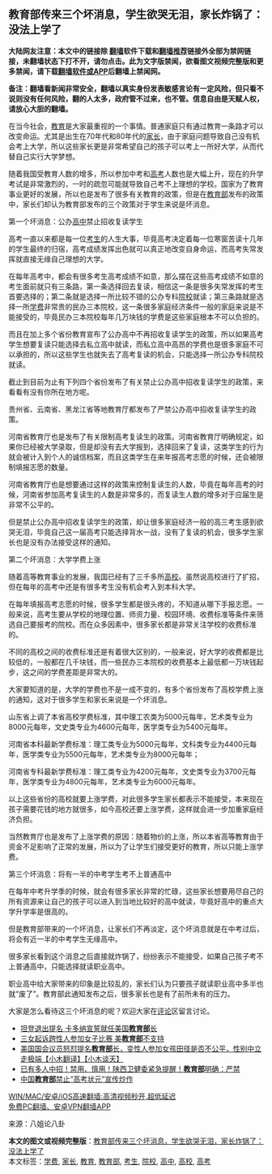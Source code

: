  <h2>教育部传来三个坏消息，学生欲哭无泪，家长炸锅了：没法上学了</h2> <p class="notice"><b>大陆网友注意：本文中的链接除 <a href="https://github.com/bannedbook/fanqiang" >翻墙</a>软件下载和<a href="https://github.com/killgcd/justmysocks/blob/master/README.md">翻墙推荐</a>链接外全部为禁网链接，未翻墙状态下打不开，请勿点击。此为文字版禁闻，欲看图文视频完整版和更多禁闻，请下载<a href="https://github.com/bannedbook/fanqiang">翻墙软件或APP</a>后翻墙上禁闻网。</p><p>备注：翻墙看新闻非常安全，翻墙以真实身份发表敏感言论有一定风险，但只看不说则没有任何风险，翻的人太多，政府管不过来，也不管。信息自由是天赋人权，请放心大胆的翻墙。</b></p>  <div class="entry"> <p>在当今社会，<a href="https://www.bannedbook.org/bnews/tag/%e6%95%99%e8%82%b2/" class="st_tag internal_tag" rel="tag" title="标签 教育 下的日志">教育</a>是大家最重视的一个事情。普通家庭只有通过教育一条路才可以改变命运。尤其是出生在70年代和80年代的<a href="https://www.bannedbook.org/bnews/tag/%E5%AE%B6%E9%95%BF/" class="st_tag internal_tag" rel="tag" title="标签 家长 下的日志">家长</a>，由于家庭问题导致自己没有机会考上大学，所以这些家长更是非常希望自己的孩子可以考上一所好大学，从而代替自己实行大学梦想。</p> <p>随着我国受教育人数的增多，所以参加中考和<a href="https://www.bannedbook.org/bnews/tag/%e9%ab%98%e8%80%83/" class="st_tag internal_tag" rel="tag" title="标签 高考 下的日志">高考</a>人数也是大幅上升，现在的升学考试是非常激烈的，一时的疏忽可能就导致自己考不上理想的学校。国家为了教育事业更好的发展，所以也是发布了很多有关教育的政策，但是在<a href="https://www.bannedbook.org/bnews/tag/%E6%95%99%E8%82%B2%E9%83%A8/" class="st_tag internal_tag" rel="tag" title="标签 教育部 下的日志">教育部</a>发布的政策中，家长们却认为教育部发布的三个政策对于学生来说是坏消息。</p> <p>第一个坏消息：公办<a href="https://www.bannedbook.org/bnews/tag/%E9%AB%98%E4%B8%AD/" class="st_tag internal_tag" rel="tag" title="标签 高中 下的日志">高中</a>禁止招收复读学生</p> <p>高考一直以来都是每一位<a href="https://www.bannedbook.org/bnews/tag/%e8%80%83%e7%94%9f/" class="st_tag internal_tag" rel="tag" title="标签 考生 下的日志">考生</a>的人生大事，毕竟高考决定着每一位寒窗苦读十几年的学生最终的归宿，高考成绩发挥出色就可以真正地改变自身命运，而高考失常发挥就直接无缘自己理想的大学。</p> <p>在每年高考中，都会有很多考生高考成绩不如意，那么摆在这些高考成绩不如意的考生面前就只有三条路，第一条选择回去复读，相信这一条是很多失常发挥的考生首要选择的；第二条就是选择一所比较不错的公办专科<a href="https://www.bannedbook.org/bnews/tag/%E9%99%A2%E6%A0%A1/" class="st_tag internal_tag" rel="tag" title="标签 院校 下的日志">院校</a>就读；第三条路就是选择一所<a href="https://www.bannedbook.org/bnews/tag/%E5%AD%A6%E8%B4%B9/" class="st_tag internal_tag" rel="tag" title="标签 学费 下的日志">学费</a>非常贵的民办三本院校，这一条很多家庭经济条件一般的家庭来说是不能接受的，毕竟民办三本院校每年几万块钱的学费是这些家庭根本不可以负担的。</p> <p>而且在加上多个省份教育宣布了公办高中不再招收复读学生的政策，所以如果高考学生想要复读只能选择去私立高中就读，而私立高中高昂的学费也是很多家庭不可以承担的，所以这些学生也就失去了高考复读的机会，只能选择一所公办专科院校就读。</p> <p>截止到目前为止有下列四个省份发布了有关禁止公办高中招收复读学生的政策，来看看有没有你所在地方呢。</p>  <p>贵州省、云南省、黑龙江省等地教育厅都发布了严禁公办高中招收复读学生的政策。</p> <p>河南省教育厅也是发布了有关限制高考复读生的政策。河南省教育厅明确规定，如果你已经被大学录取，但是却没有去大学报到，选择回来了复读，这类学生的行为就会被计入到个人的诚信档案，而且这类学生在来年报高考志愿的时候，还会被限制填报志愿的数量。</p> <p>河南省教育厅也是想要通过这样的政策来控制复读生的人数，毕竟在每年高考的时候，河南省参加高考复读生的人数是非常多的，而复读生人数的增多对于应届生是非常不公平的。</p> <p>但是禁止公办高中招收复读学生的政策，却让很多家庭经济一般的高三考生感到欲哭无泪，毕竟自己这一届高考只能选择背水一战，没有了复读的机会，很多学生家长也是没有办法接受这样的通知。</p> <p>第二个坏消息：大学学费上涨</p> <p>随着高等教育事业的发展，我国已经有了三千多所<a href="https://www.bannedbook.org/bnews/tag/%E9%AB%98%E6%A0%A1/" class="st_tag internal_tag" rel="tag" title="标签 高校 下的日志">高校</a>。虽然说高校进行了扩招，但在每年的高考中还是有很多考生没有机会考入到本科大学。</p> <p>在每年填报高考志愿的时候，很多学生都是很头疼的，不知道从哪下手报志愿。一般来说，高考生要从学校的地理位置、师资力量、校园环境、收费标准等条件来筛选自己要报考的院校。而在众多因素中，很多家长都是非常关注学校的收费标准的。</p>  <p>不同的高校之间的收费标准还是有着很大区别的，一般来说，好大学的收费都是比较低的，一般都在几千块钱，而一些民办三本院校的收费基本上最低都一万块钱起步，这之间的学费差距是非常大的。</p> <p>大家要知道的是，大学的学费也不是一成不变的，有多个省份发布了高校学费上涨的通知，这对于很多学生和家长来说是一个坏消息。</p> <p>山东省上调了本省高校学费标准，其中理工农类为5000元每年，艺术类专业为8000元每年，文史类专业为4600元每年，医学类专业为5400元每年。</p> <p>河南省本科最新学费标准：理工类专业为5000元每年，文科类专业为4400元每年，医学类专业为5500元每年，艺术类专业为8000元每年；</p> <p>河南省专科最新学费标准：理工类专业为4200元每年，文史类专业为3700元每年，医学类专业为4800元每年，艺术类专业为6000元每年。</p> <p>以上这些省份的高校就要上涨学费，对此很多学生家长都表示不能接受，本来现在孩子需要花钱的地方就很多，如今高校还要上涨学费，这样就会进一步加重家庭经济负担。</p> <p>当然教育厅也是发布了上涨学费的原因：随着物价的上涨，所以本省高等教育由于资金不足影响了正常的发展，所以为了让学生们接受更好的教育，所以只能上涨学费。</p>  <p>第三个坏消息：将有一半的中考学生考不上普通高中</p> <p>在每年中考升学季的时候，就会有很多家长非常的忙碌，这些家长想要用尽自己的所有资源来让自己的孩子可以进入到当地比较好的高中就读，毕竟好高中的重点大学升学率是很高的。</p> <p>但是教育部带来的一个坏消息，让家长们不再淡定，这个坏消息就是在中考过后，将会有近一半的中考学生无缘高中。</p> <p>很多家长看到这个消息之后直接就炸锅了，纷纷表示不能接受，如果自己孩子考不上普通高中，只能选择就读职业高中。</p> <p>职业高中给大家带来的印象是比较乱的，家长们认为只要孩子就读职业高中多半也就“废了”。教育部此通知发布之后，很多家长也是有了前所未有的压力。</p> <p>大家是怎么看待这三个坏消息的呢？欢迎大家在<span class='wp_keywordlink_affiliate'><a href="https://www.bannedbook.org/bnews/comments/" title="新闻评论" target="_blank">评论</a></span>区留言讨论。</p> <ul class='op-related-articles' title='相关阅读'> <li><a href='https://www.bannedbook.org/bnews/worldnews/usa/20210304/1498230.html' target='_blank'>坦登退出提名 卡多纳宣誓就任美国<b>教育部</b>长</a></li> <li><a href='https://www.bannedbook.org/bnews/comments/20210302/1496457.html' target='_blank'>三女起诉跨性人参加女子比赛 美<b>教育部</b>不支持</a></li> <li><a href='https://www.bannedbook.org/bnews/bannedvideo/20210214/1487379.html' target='_blank'>美国国会议员怒怼提名<b>教育部</b>长，变性人参加女孩田径是否不公平，性别中立走极端【小木翻译】【小木谈天】</a></li> <li><a href='https://www.bannedbook.org/bnews/health/20210213/1486677.html' target='_blank'>已有多人中招！禁用、慎用！陕西卫健委紧急提醒！<b>教育部</b>明确：严禁</a></li> <li><a href='https://www.bannedbook.org/bnews/baitai/20210209/1484536.html' target='_blank'>中国<b>教育部</b>禁止“高考状元”宣传炒作</a></li> </ul> <p class="texttj"> <a href="https://github.com/bannedbook/fanqiang/wiki/V2ray%E6%9C%BA%E5%9C%BA" target="_blank">WIN/MAC/安卓/iOS高速翻墙:高清视频秒开,超低延迟</a><br/> <a href="https://github.com/bannedbook/fanqiang/wiki/%E7%A6%81%E9%97%BB%E7%BD%91%E5%AE%89%E5%8D%93%E7%BF%BB%E5%A2%99%E6%96%B0%E9%97%BBAPP" target="_blank">免费PC翻墙、安卓VPN翻墙APP</a></p> <p> 来源：八姐论八卦 </p><a name='sharetosocial'></a>       <div><b>本文的图文或视频完整版</b>：<a href='https://www.bannedbook.org/bnews/health/20210304/1498331.html'>教育部传来三个坏消息，学生欲哭无泪，家长炸锅了：没法上学了</a></div>  </div><!--END ENTRY--> <div class="postfooter"> <div>本文标签：<a href="https://www.bannedbook.org/bnews/tag/%E5%AD%A6%E8%B4%B9/" rel="tag">学费</a>, <a href="https://www.bannedbook.org/bnews/tag/%E5%AE%B6%E9%95%BF/" rel="tag">家长</a>, <a href="https://www.bannedbook.org/bnews/tag/%e6%95%99%e8%82%b2/" rel="tag">教育</a>, <a href="https://www.bannedbook.org/bnews/tag/%E6%95%99%E8%82%B2%E9%83%A8/" rel="tag">教育部</a>, <a href="https://www.bannedbook.org/bnews/tag/%e8%80%83%e7%94%9f/" rel="tag">考生</a>, <a href="https://www.bannedbook.org/bnews/tag/%E9%99%A2%E6%A0%A1/" rel="tag">院校</a>, <a href="https://www.bannedbook.org/bnews/tag/%E9%AB%98%E4%B8%AD/" rel="tag">高中</a>, <a href="https://www.bannedbook.org/bnews/tag/%E9%AB%98%E6%A0%A1/" rel="tag">高校</a>, <a href="https://www.bannedbook.org/bnews/tag/%e9%ab%98%e8%80%83/" rel="tag">高考</a></div>  </div><!--END POSTFOOTER--> 